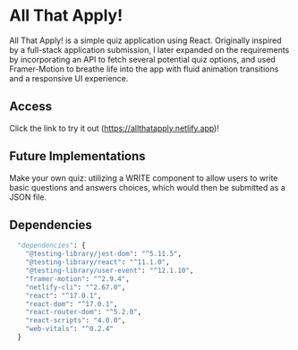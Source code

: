 # All That Apply!

All That Apply! is a simple quiz application using React. Originally inspired by a full-stack application submission, I later expanded on the requirements by incorporating an API to fetch several potential quiz options, and used Framer-Motion to breathe life into the app with fluid animation transitions and a responsive UI experience.

## Access

Click the link to try it out (https://allthatapply.netlify.app)!

## Future Implementations

Make your own quiz: utilizing a WRITE component to allow users to write basic questions and answers choices, which would then be submitted as a JSON file.

## Dependencies

```python
  "dependencies": {
    "@testing-library/jest-dom": "^5.11.5",
    "@testing-library/react": "^11.1.0",
    "@testing-library/user-event": "^12.1.10",
    "framer-motion": "^2.9.4",
    "netlify-cli": "^2.67.0",
    "react": "^17.0.1",
    "react-dom": "^17.0.1",
    "react-router-dom": "^5.2.0",
    "react-scripts": "4.0.0",
    "web-vitals": "^0.2.4"
  }
